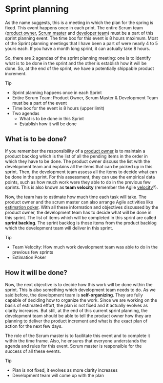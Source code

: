 # Sprint planning

As the name suggests, this is a meeting in which the plan for the spring is fixed. This event happens once in each print. The entire Scrum team ([product owner](../scrum/product-owner.md), [Scrum master](../scrum/scrum-master.md) and [developer team](../scrum/development-team.md)) must be a part of this sprint planning event. The time box for this event is 8 hours maximum. Most of the Sprint planning meetings that I have been a part of were nearly 4 to 5 yours each. If you have a month long sprint, it can actually take 8 hours.

So, there are 2 agendas of the sprint planning meeting: one is to identify what is to be done in the sprint and the other is establish how it will be done. So, at the end of the sprint, we have a potentially shippable product increment.

>[!TIP]
> - Sprint planning happens once in each Sprint
> - Entire Scrum Team: Product Owner, Scrum Master & Development Team must be a part of the event
> - Time box for the event is 8 hours (upper limit)
> - Two agendas
>   * What is to be done in this Sprint
>   * Establish how it will be done

## What is to be done?

If you remember the responsibility of a [product owner](../scrum/product-owner.md) is to maintain a product backlog which is the list of all the pending items in the order in which they have to be done. The product owner discuss the list with the development team and explains all the items that can be picked up in this sprint. Then, the development team assess all the items to decide what can be done in the sprint. For this assessment, they can use the empirical data points, such as how much work were they able to do in the previous few sprints. This is also known as **team velocity** (remember the Agile [velocity](../agile/velocity.md)?).

Now, the team has to estimate how much time each task will take. The product owner and the scrum master can also arrange Agile activities like [estimation poker](../agile/estimation.md). With all these information and objectives discussed by the product owner, the development team has to decide what will be done in this sprint. The list of items which will be completed in this sprint are called **sprint backlog**. The sprint backlog is those items from the product backlog which the development team will deliver in this sprint.

>[!TIP]
> - Team Velocity: How much work development team was able to do in the previous few sprints
> - Estimation Poker

## How it will be done?

Now, the next objective is to decide how this work will be done within the sprint. This is also something which development team needs to do. As we said before, the development team is **self-organizing**. They are fully capable of deciding how to organize the work. Since we are working on the basis of estimated effort, the plan is not fixed and it actually evolves as clarity increases. But still, at the end of this current sprint planning, the development team should be able to tell the product owner how they are planning to deliver the product increment and what is the exact plan of action for the next few days.

The role of the Scrum master is to facilitate this event and to complete it within the time frame. Also, he ensures that everyone understands the agenda and rules for this event. Scrum master is responsible for the success of all these events.

>[!TIP]
> - Plan is not fixed, it evolves as more clarity increases
> - Development team will come up with the plan
